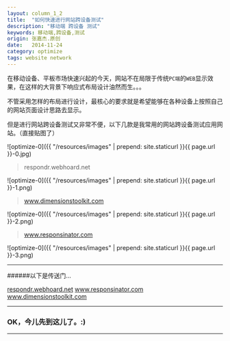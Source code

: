 ```yaml
---
layout: column_1_2
title:  "如何快速进行网站跨设备测试"
description: "移动端 跨设备 测试"
keywords: 移动端,跨设备,测试
origin: 张嘉杰.原创
date:   2014-11-24
category: optimize
tags: website network
---
```

在移动设备、平板市场快速兴起的今天，网站不在局限于传统`PC端`的`WEB`显示效果，在这样的大背景下响应式布局设计油然而生。。。
<!--more-->

不管采用怎样的布局进行设计，最核心的要求就是希望能够在各种设备上按照自己的网站页面设计思路去显示。

但是进行网站跨设备测试又非常不便，以下几款是我常用的网站跨设备测试应用网站。（直接贴图了）

![optimize-0]({{ "/resources/images" | prepend: site.staticurl }}{{ page.url }}-0.jpg) 

>respondr.webhoard.net

![optimize-0]({{ "/resources/images" | prepend: site.staticurl }}{{ page.url }}-1.png) 

>www.dimensionstoolkit.com

![optimize-0]({{ "/resources/images" | prepend: site.staticurl }}{{ page.url }}-2.png) 

>www.responsinator.com

![optimize-0]({{ "/resources/images" | prepend: site.staticurl }}{{ page.url }}-3.png) 

-----------------------

######以下是传送门...

<a class="button" href="http://respondr.webhoard.net/" target="_blank">respondr.webhoard.net</a>
<a class="button" href="http://www.responsinator.com/" target="_blank">www.responsinator.com</a>
<a class="button" href="http://www.dimensionstoolkit.com/" target="_blank">www.dimensionstoolkit.com</a>

-----------------------

### OK，今儿先到这儿了。:) 

-----------------------
